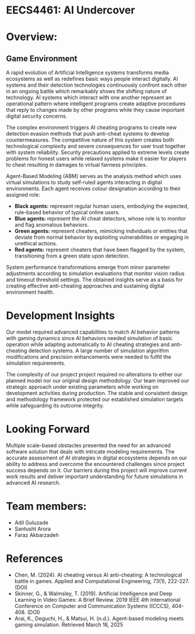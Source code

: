 # EECS4461: AI Undercover

# Overview:
## Game Environment
A rapid evolution of Artificial Intelligence systems transforms media ecosystems as well as redefines basic ways people interact digitally. AI systems and their detection technologies continuously confront each other in an ongoing battle which remarkably shows the shifting nature of technology. AI systems which interact with one another represent an operational pattern where intelligent programs create adaptive procedures that reply to changes made by other programs while they cause important digital security concerns.

The complex environment triggers AI cheating programs to create new detection evasion methods that push anti-cheat systems to develop countermeasures. The competitive nature of this system creates both technological complexity and severe consequences for user trust together with system reliability. Security precautions applied to extreme levels create problems for honest users while relaxed systems make it easier for players to cheat resulting in damages to virtual fairness principles.

Agent-Based Modeling (ABM) serves as the analysis method which uses virtual simulations to study self-ruled agents interacting in digital environments. Each agent receives colour designation according to their assigned role:
* **Black agents:** represent regular human users, embodying the expected, rule-based behavior of typical online users.<br>
* **Blue agents:** represent the AI cheat detectors, whose role is to monitor and flag anomalous behaviors.<br>
* **Green agents:** represent cheaters, mimicking individuals or entities that deviate from normal behavior by exploiting vulnerabilities or engaging in unethical actions.<br>
* **Red agents:** represent cheaters that have been flagged by the system, transitioning from a green state upon detection.

System performance transformations emerge from minor parameter adjustments according to simulation evaluations that monitor vision radius and timeout threshold settings. The obtained insights serve as a basis for creating effective anti-cheating approaches and sustaining digital environment health.


# Development Insights
Our model required advanced capabilities to match AI behavior patterns with gaming dynamics since AI behaviors needed simulation of basic operation while adapting automatically to AI cheating strategies and anti-cheating detection systems. A large number of simulation algorithm modifications and precision enhancements were needed to fulfill the simulation requirements.

The complexity of our project project required no alterations to either our planned model nor our original design methodology. Our team improved our strategic approach under existing parameters while working on development activities during production. The stable and consistent design and methodology framework protected our established simulation targets while safeguarding its outcome integrity.


# Looking Forward
Multiple scale-based obstacles presented the need for an advanced software solution that deals with intricate modeling requirements. The accurate assessment of AI strategies in digital ecosystems depends on our ability to address and overcome the encountered challenges since project success depends on it. Our barriers during this project will improve current work results and deliver important understanding for future simulations in advanced AI research.


# Team members:
* Adil Guluzade
* Santusht Arora
* Faraz Akbarzadeh


# References
* Chen, M. (2024). AI cheating versus AI anti-cheating: A technological battle in games. Applied and Computational Engineering, 73(1), 222-227. (DOI)
* Skinner, G., & Walmsley, T. (2019). Artificial Intelligence and Deep Learning in Video Games: A Brief Review. 2019 IEEE 4th International Conference on Computer and Communication Systems (ICCCS), 404-408. (DOI)
* Arai, K., Deguchi, H., & Matsui, H. (n.d.). Agent-based modeling meets gaming simulation. Retrieved March 18, 2025
